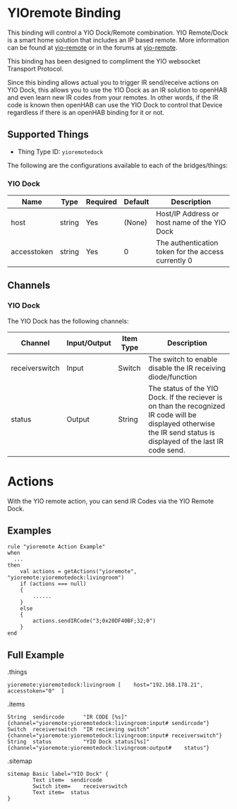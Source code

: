 # YIOremote Binding

This binding will control a YIO Dock/Remote combination. YIO Remote/Dock is a smart home solution that includes an IP based remote. More information can be found at [yio-remote](https://www.yio-remote.com/) or in the forums at [yio-remote](https://community.yio-remote.com/). 

This binding has been designed to compliment the YIO websocket Transport Protocol.

Since this binding allows actual you to trigger IR send/receive actions on YIO Dock, this allows you to use the YIO Dock as an IR solution to openHAB and even learn new IR codes from your remotes. In other words, if the IR code is known then openHAB can use the YIO Dock to control that Device regardless if there is an openHAB binding for it or not.

## Supported Things

* Thing Type ID: `yioremotedock`

The following are the configurations available to each of the bridges/things:

### YIO Dock

| Name                 	| Type    | Required | Default | Description                                                                                                    |
|-----------------------|---------|----------|---------|----------------------------------------------------------------------------------------------------------------|
| 	host				| string  | Yes      | (None)  | Host/IP Address or host name of the YIO Dock                                                                   |
| 	accesstoken   		| string  | Yes      | 0       | The authentication token for the access currently 0                                                            |
                                                      
## Channels

### YIO Dock

The YIO Dock has the following channels:

| Channel 		     		| Input/Output 	| Item Type    | Description                                                                                																			|
|---------------------------|---------------|--------------|------------------------------------------------------------------------------------------------------------------------------------------------------------------------|
| 	receiverswitch     		| Input         | Switch       | The switch to enable disable the IR receiving diode/function                                 																			|
| 	status			    	| Output        | String       | The status of the YIO Dock. If the reciever is on than the recognized IR code will be displayed otherwise the IR send status is displayed of the last IR code send.	|

# Actions

With the YIO remote action, you can send IR Codes via the YIO Remote Dock.

## Examples

```
rule "yioremote Action Example"
when
  ...
then
	val actions = getActions("yioremote", "yioremote:yioremotedock:livingroom")
	if (actions === null)
	{
		......
	}
	else
	{
		actions.sendIRCode("3;0x20DF40BF;32;0")
	}
end
```
## Full Example

.things

```
yioremote:yioremotedock:livingroom [ 	host="192.168.178.21",	accesstoken="0"  ]
```

.items

```
String 	sendircode		"IR CODE [%s]" 			{channel="yioremote:yioremotedock:livingroom:input#	sendircode"}
Switch 	receiverswitch	"IR recieving switch"	{channel="yioremote:yioremotedock:livingroom:input#	receiverswitch"}
String 	status			"YIO Dock status[%s]" 	{channel="yioremote:yioremotedock:livingroom:output#	status"}
```

.sitemap

```
sitemap Basic label="YIO Dock" {
        Text item=	sendircode
        Switch item=	receiverswitch
        Text item=	status
}
```
